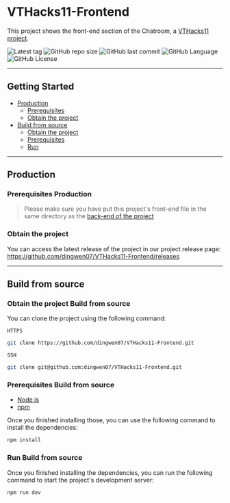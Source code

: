 # VTHacks11-Frontend

This project shows the front-end section of the Chatroom, a [VTHacks11 project](https://devpost.com/software/chatroom-8yw2zr).

![Latest tag](https://img.shields.io/github/v/tag/dingwen07/VTHacks11-FrontEnd)
![GitHub repo size](https://img.shields.io/github/repo-size/dingwen07/VTHacks11-FrontEnd?color=orange)
![GitHub last commit](https://img.shields.io/github/last-commit/dingwen07/VTHacks11-FrontEnd?color=green)
![GitHub Language](https://img.shields.io/github/languages/top/dingwen07/VTHacks11-FrontEnd?color=red)
![GitHub License](https://img.shields.io/github/license/dingwen07/VTHacks11-FrontEnd?color=blue)

---

## Getting Started

* [Production](#production)
  * [Prerequisites](#prerequisites-production)
  * [Obtain the project](#obtain-the-project)
* [Build from source](#build-from-source)
  * [Obtain the project](#obtain-the-project-build-from-source)
  * [Prerequisites](#prerequisites-build-from-source)
  * [Run](#run-build-from-source)

---

## Production

### Prerequisites Production

> Please make sure you have put this project's front-end file in the same directory as the [back-end of the project](https://github.com/dingwen07/VTHacks11)

### Obtain the project

You can access the latest release of the project in our project release page: https://github.com/dingwen07/VTHacks11-Frontend/releases

---

## Build from source

### Obtain the project Build from source

You can clone the project using the following command:

`HTTPS`
```bash
git clone https://github.com/dingwen07/VTHacks11-Frontend.git
```

`SSH`
```bash
git clone git@github.com:dingwen07/VTHacks11-Frontend.git
```

### Prerequisites Build from source

* [Node.js](https://nodejs.org/en/)
* [npm](https://www.npmjs.com/)

Once you finished installing those, you can use the following command to install the dependencies:

```bash
npm install
```

### Run Build from source

Once you finished installing the dependencies, you can run the following command to start the project's development server:

```bash
npm run dev
```